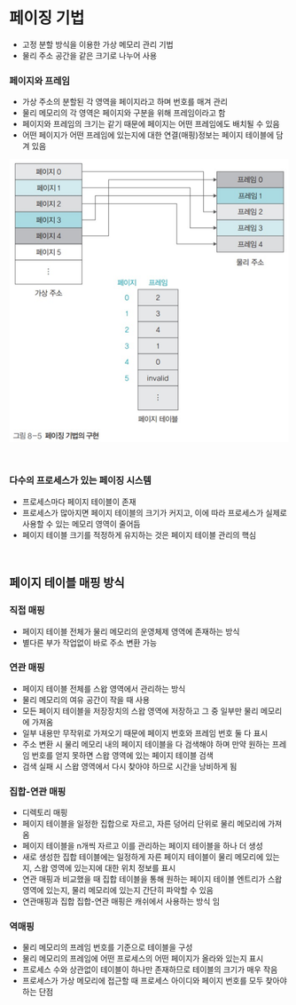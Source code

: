 # 페이징 기법

- 고정 분할 방식을 이용한 가상 메모리 관리 기법
- 물리 주소 공간을 같은 크기로 나누어 사용

### 페이지와 프레임

- 가상 주소의 분할된 각 영역을 페이지라고 하며 번호를 매겨 관리
- 물리 메모리의 각 영역은 페이지와 구분을 위해 프레임이라고 함
- 페이지와 프레임의 크기는 같기 때문에 페이지는 어떤 프레임에도 배치될 수 있음
- 어떤 페이지가 어떤 프레임에 있는지에 대한 연결(매핑)정보는 페이지 테이블에 담겨 있음

![](../img/가상메모리_1.PNG)

<br />

### 다수의 프로세스가 있는 페이징 시스템

- 프로세스마다 페이지 테이블이 존재
- 프로세스가 많아지면 페이지 테이블의 크기가 커지고, 이에 따라 프로세스가 실제로 사용할 수 있는 메모리 영역이 줄어듬
- 페이지 테이블 크기를 적정하게 유지하는 것은 페이지 테이블 관리의 핵심

<br/>

## 페이지 테이블 매핑 방식

### 직접 매핑

- 페이지 테이블 전체가 물리 메모리의 운영체제 영역에 존재하는 방식
- 별다른 부가 작업없이 바로 주소 변환 가능

### 연관 매핑

- 페이지 테이블 전체를 스왑 영역에서 관리하는 방식
- 물리 메모리의 여유 공간이 작을 때 사용
- 모든 페이지 테이블을 저장장치의 스왑 영역에 저장하고 그 중 일부만 물리 메모리에 가져옴
- 일부 내용만 무작위로 가져오기 때문에 페이지 번호와 프레임 번호 둘 다 표시
- 주소 변환 시 물리 메모리 내의 페이지 테이블을 다 검색해야 하며 만약 원하는 프레임 번호를 얻지 못하면 스왑 영역에 있는 페이지 테이블 검색
- 검색 실패 시 스왑 영역에서 다시 찾아야 하므로 시간을 낭비하게 됨

### 집합-연관 매핑

- 디렉토리 매핑
- 페이지 테이블을 일정한 집합으로 자르고, 자른 덩어리 단위로 물리 메모리에 가져옴
- 페이지 테이블을 n개씩 자르고 이를 관리하는 페이지 테이블을 하나 더 생성
- 새로 생성한 집합 테이블에는 일정하게 자른 페이지 테이블이 물리 메모리에 있는지, 스왑 영역에 있는지에 대한 위치 정보를 표시
- 연관 매핑과 비교했을 때 집합 테이블을 통해 원하는 페이지 테이블 엔트리가 스왑 영역에 있는지, 물리 메모리에 있는지 간단히 파악할 수 있음 
- 연관매핑과 집합 집합-연관 매핑은 캐쉬에서 사용하는 방식 임

### 역매핑

- 물리 메모리의 프레임 번호를 기준으로 테이블을 구성
- 물리 메모리의 프레임에 어떤 프로세스의 어떤 페이지가 올라와 있는지 표시
- 프로세스 수와 상관없이 테이블이 하나만 존재하므로 테이블의 크기가 매우 작음
- 프로세스가 가상 메모리에 접근할 때 프로세스 아이디와 페이지 번호를 모두 찾아야 하는 단점
